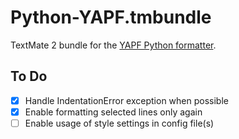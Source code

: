 # Python-YAPF.tmbundle
TextMate 2 bundle for the [YAPF Python formatter](https://github.com/google/yapf).

## To Do

- [x] Handle IndentationError exception when possible
- [x] Enable formatting selected lines only again
- [ ] Enable usage of style settings in config file(s)
